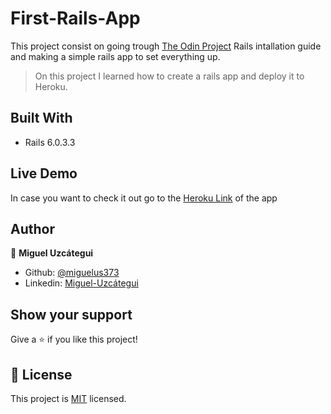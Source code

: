 # First-Rails-App

This project consist on going trough [The Odin Project](https://www.theodinproject.com/) Rails intallation guide and making a simple rails app to set everything up.

> On this project I learned how to create a rails app and deploy it to Heroku.

## Built With

- Rails 6.0.3.3

## Live Demo

In case you want to check it out go to the [Heroku Link](https://stark-depths-66929.herokuapp.com/cars) of the app

## Author

👤 **Miguel Uzcátegui**

- Github: [@miguelus373](https://github.com/miguelus373)
- Linkedin: [Miguel-Uzcátegui](https://www.linkedin.com/in/miguelus/)

## Show your support

Give a ⭐️ if you like this project!

## 📝 License

This project is [MIT](lic.url) licensed.
